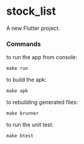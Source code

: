 # stock_list

A new Flutter project.

### Commands
to run the app from console:
```
make run
```

to build the apk:

```
make apk
```

to rebuilding generated files:
```
make brunner
```

to run the unit test:
```
make btest
```
